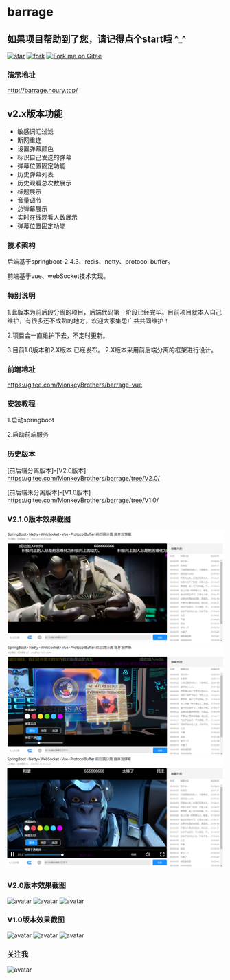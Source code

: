 # barrage


## 如果项目帮助到了您，请记得点个start哦  ^_^
[![star](https://gitee.com/MonkeyBrothers/barrage/badge/star.svg?theme=dark)](https://gitee.com/MonkeyBrothers/barrage/stargazers)
[![fork](https://gitee.com/MonkeyBrothers/barrage/badge/fork.svg?theme=dark)](https://gitee.com/MonkeyBrothers/barrage/members)
[![Fork me on Gitee](https://gitee.com/MonkeyBrothers/barrage/widgets/widget_6.svg)](https://gitee.com/MonkeyBrothers/barrage)
### 演示地址
http://barrage.houry.top/

## v2.x版本功能

* 敏感词汇过滤
* 断网重连
* 设置弹幕颜色
* 标识自己发送的弹幕
* 弹幕位置固定功能
* 历史弹幕列表
* 历史观看总次数展示
* 标题展示
* 音量调节
* 总弹幕展示
* 实时在线观看人数展示
* 弹幕位置固定功能


### 技术架构
后端基于springboot-2.4.3、redis、netty、protocol buffer。

前端基于vue、webSocket技术实现。

### 特别说明
1.此版本为前后段分离的项目，后端代码第一阶段已经完毕。目前项目就本人自己维护，有很多还不成熟的地方，欢迎大家集思广益共同维护！

2.项目会一直维护下去，不定时更新。

3.目前1.0版本和2.X版本 已经发布。 2.X版本采用前后端分离的框架进行设计。


### 前端地址
https://gitee.com/MonkeyBrothers/barrage-vue

### 安装教程
1.启动springboot

2.启动前端服务

### 历史版本

[前后端分离版本]-[V2.0版本] https://gitee.com/MonkeyBrothers/barrage/tree/V2.0/

[前后端未分离版本]-[V1.0版本] https://gitee.com/MonkeyBrothers/barrage/tree/V1.0/

### V2.1.0版本效果截图
![avatar](/images/v2.1.0/1.png)
![avatar](/images/v2.1.0/2.png)
![avatar](/images/v2.1.0/3.png)

### V2.0版本效果截图
![avatar](/images/v2.0/1.png)
![avatar](/images/v2.0/2.png)
![avatar](/images/v2.0/3.png)


### V1.0版本效果截图
![avatar](/images/v1.0/1.png)
![avatar](/images/v1.0/2.png)
![avatar](/images/v1.0/3.png)

### 关注我
![avatar](/images/v1.0/WeChat.png)
